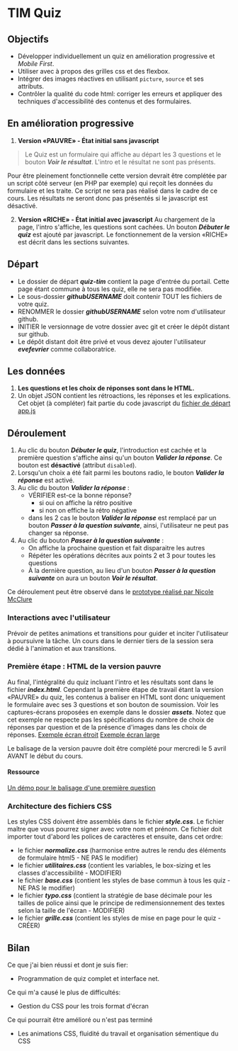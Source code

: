 # TIM Quiz

## Objectifs
- Développer individuellement un quiz en amélioration progressive et *Mobile First*.
- Utiliser avec à propos des grilles css et des flexbox.
- Intégrer des images réactives en utilisant `picture`, `source` et ses attributs.
- Contrôler la qualité du code html: corriger les erreurs et appliquer des techniques d'accessibilité des contenus et des formulaires.

## En amélioration progressive
1. __Version «PAUVRE» - État initial sans javascript__
> Le Quiz est un formulaire qui affiche au départ les 3 questions et le bouton __*Voir le résultat*__. L'intro et le résultat ne sont pas présents.

Pour être pleinement fonctionnelle cette version devrait être complétée par un script côté serveur (en PHP par exemple) qui reçoit les données du formulaire et les traite. Ce script ne sera pas réalisé dans le cadre de ce cours. Les résultats ne seront donc pas présentés si le javascript est désactivé.

2. __Version «RICHE» - État initial avec javascript__
Au chargement de la page, l'intro s'affiche, les questions sont cachées.
Un bouton __*Débuter le quiz*__ est ajouté par javascript.
Le fonctionnement de la version «RICHE» est décrit dans les sections suivantes.

## Départ
- Le dossier de départ __*quiz-tim*__ contient la page d'entrée du portail. Cette page étant commune à tous les quiz, elle ne sera pas modifiée.
- Le sous-dossier __*githubUSERNAME*__ doit contenir TOUT les fichiers de votre quiz.
- RENOMMER le dossier __*githubUSERNAME*__ selon votre nom d'utilisateur github.
- INITIER le versionnage de votre dossier avec git et créer le dépôt distant sur github.
- Le dépôt distant doit être privé et vous devez ajouter l'utilisateur __*evefevrier*__ comme collaboratrice.

## Les données
1. __Les questions et les choix de réponses sont dans le HTML.__
2. Un objet JSON contient les rétroactions, les réponses et les explications.
Cet objet (à compléter) fait partie du code javascript du [fichier de départ app.js](githubUSERNAME/assets/js/app.js)


## Déroulement
1. Au clic du bouton __*Débuter le quiz*__,
l'introduction est cachée et la première question s'affiche ainsi qu'un bouton __*Valider la réponse*__. Ce bouton est __désactivé__ (attribut `disabled`).
2. Lorsqu'un choix a été fait parmi les boutons radio,
le bouton __*Valider la réponse*__ est activé.
3. Au clic du bouton __*Valider la réponse*__ :
   - VÉRIFIER est-ce la bonne réponse?
        - si oui on affiche la rétro positive
        - si non on effiche la rétro négative
    - dans les 2 cas le bouton __*Valider la réponse*__ est remplacé par un bouton __*Passer à la question suivante*__, ainsi, l'utilisateur ne peut pas changer sa réponse.
3. Au clic du bouton __*Passer à la question suivante*__ :
    - On affiche la prochaine question et fait disparaitre les autres
    - Répéter les opérations décrites aux points 2 et 3 pour toutes les questions
   - À la dernière question, au lieu d'un bouton __*Passer à la question suivante*__ on aura un bouton __*Voir le résultat*__.

Ce déroulement peut être observé dans le [prototype réalisé par Nicole McClure](https://snhqh6.axshare.com/#id=g2y17t&p=portail_timquiz)

### Interactions avec l'utilisateur
Prévoir de petites animations et transitions pour guider et inciter l'utilisateur à poursuivre la tâche. Un cours dans le dernier tiers de la session sera dédié à l'animation et aux transitions.

### Première étape : HTML de la version pauvre
Au final, l'intégralité du quiz incluant l'intro et les résultats sont dans le fichier __*index.html*__.
Cependant la première étape de travail étant la version «PAUVRE» du quiz, les contenus à baliser en HTML sont donc uniquement le formulaire avec ses 3 questions et son bouton de soumission. Voir les captures-écrans proposées en exemple dans le dossier __*assets*__. Notez que cet exemple ne respecte pas les spécifications du nombre de choix de réponses par question et de la présence d'images dans les choix de réponses.
[Exemple écran étroit](_ressources_/_captures-ecran-d-un-exemple/sans-javascript/etroit.png)
[Exemple écran large](_ressources_/_captures-ecran-d-un-exemple/sans-javascript/large.png)

Le balisage de la version pauvre doit être complété pour mercredi le 5 avril AVANT le début du cours.

#### Ressource
[Un démo pour le balisage d'une première question](githubUSERNAME/_ressources_/demo-question.html)

### Architecture des fichiers CSS
Les styles CSS doivent être assemblés dans le fichier __*style.css*__.
Le fichier maître que vous pourrez signer avec votre nom et prénom.
Ce fichier doit importer tout d'abord les polices de caractères et ensuite, dans cet ordre:
- le fichier __*normalize.css*__ (harmonise entre autres le rendu des éléments de formulaire html5 - NE PAS le modifier)
- le fichier __*utilitaires.css*__ (contient les variables, le box-sizing et les classes d'accessibilité - MODIFIER)
- le fichier __*base.css*__ (contient les styles de base commun à tous les quiz - NE PAS le modifier)
- le fichier __*typo.css*__ (contient la stratégie de base décimale pour les tailles de police ainsi que le principe de redimensionnement des textes selon la taille de l'écran - MODIFIER)
- le fichier __*grille.css*__ (contient les styles de mise en page pour le quiz - CRÉER)

## Bilan
Ce que j'ai bien réussi et dont je suis fier:
- Programmation de quiz complet et interface net.

Ce qui m'a causé le plus de difficultés:
- Gestion du CSS pour les trois format d'écran

Ce qui pourrait être amélioré ou n'est pas terminé
- Les animations CSS, fluidité du travail et organisation sémentique du CSS